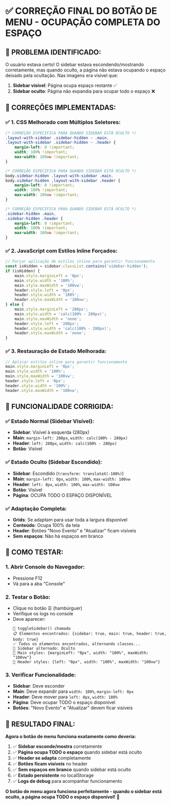 # ✅ CORREÇÃO FINAL DO BOTÃO DE MENU - OCUPAÇÃO COMPLETA DO ESPAÇO

## 🎯 **PROBLEMA IDENTIFICADO:**

O usuário estava certo! O sidebar estava escondendo/mostrando corretamente, mas quando oculto, a página não estava ocupando o espaço deixado pela ocultação. Nas imagens era visível que:

1. **Sidebar visível**: Página ocupa espaço restante ✅
2. **Sidebar oculto**: Página não expandia para ocupar todo o espaço ❌

## 🔧 **CORREÇÕES IMPLEMENTADAS:**

### ✅ **1. CSS Melhorado com Múltiplos Seletores:**
```css
/* CORREÇÃO ESPECÍFICA PARA QUANDO SIDEBAR ESTÁ OCULTO */
.layout-with-sidebar .sidebar-hidden ~ .main,
.layout-with-sidebar .sidebar-hidden ~ .header {
    margin-left: 0 !important;
    width: 100% !important;
    max-width: 100vw !important;
}

/* CORREÇÃO ESPECÍFICA PARA QUANDO SIDEBAR ESTÁ OCULTO */
body.sidebar-hidden .layout-with-sidebar .main,
body.sidebar-hidden .layout-with-sidebar .header {
    margin-left: 0 !important;
    width: 100% !important;
    max-width: 100vw !important;
}

/* CORREÇÃO ESPECÍFICA PARA QUANDO SIDEBAR ESTÁ OCULTO */
.sidebar-hidden .main,
.sidebar-hidden .header {
    margin-left: 0 !important;
    width: 100% !important;
    max-width: 100vw !important;
}
```

### ✅ **2. JavaScript com Estilos Inline Forçados:**
```javascript
// Forçar aplicação de estilos inline para garantir funcionamento
const isHidden = sidebar.classList.contains('sidebar-hidden');
if (isHidden) {
    main.style.marginLeft = '0px';
    main.style.width = '100%';
    main.style.maxWidth = '100vw';
    header.style.left = '0px';
    header.style.width = '100%';
    header.style.maxWidth = '100vw';
} else {
    main.style.marginLeft = '280px';
    main.style.width = 'calc(100% - 280px)';
    main.style.maxWidth = 'none';
    header.style.left = '280px';
    header.style.width = 'calc(100% - 280px)';
    header.style.maxWidth = 'none';
}
```

### ✅ **3. Restauração de Estado Melhorada:**
```javascript
// Aplicar estilos inline para garantir funcionamento
main.style.marginLeft = '0px';
main.style.width = '100%';
main.style.maxWidth = '100vw';
header.style.left = '0px';
header.style.width = '100%';
header.style.maxWidth = '100vw';
```

## 🎯 **FUNCIONALIDADE CORRIGIDA:**

### ✅ **Estado Normal (Sidebar Visível):**
- **Sidebar**: Visível à esquerda (280px)
- **Main**: `margin-left: 280px`, `width: calc(100% - 280px)`
- **Header**: `left: 280px`, `width: calc(100% - 280px)`
- **Botão**: Visível

### ✅ **Estado Oculto (Sidebar Escondido):**
- **Sidebar**: Escondido (`transform: translateX(-100%)`)
- **Main**: `margin-left: 0px`, `width: 100%`, `max-width: 100vw`
- **Header**: `left: 0px`, `width: 100%`, `max-width: 100vw`
- **Botão**: Visível
- **Página**: OCUPA TODO O ESPAÇO DISPONÍVEL

### ✅ **Adaptação Completa:**
- **Grids**: Se adaptam para usar toda a largura disponível
- **Conteúdo**: Ocupa 100% da tela
- **Header**: Botões "Novo Evento" e "Atualizar" ficam visíveis
- **Sem espaços**: Não há espaços em branco

## 🧪 **COMO TESTAR:**

### 1. **Abrir Console do Navegador:**
- Pressione F12
- Vá para a aba "Console"

### 2. **Testar o Botão:**
- Clique no botão ☰ (hambúrguer)
- Verifique os logs no console
- Deve aparecer:
  ```
  🔄 toggleSidebar() chamada
  📋 Elementos encontrados: {sidebar: true, main: true, header: true, body: true}
  ✅ Todos os elementos encontrados, alternando classes...
  🔄 Sidebar alternado: Oculto
  📏 Main styles: {marginLeft: "0px", width: "100%", maxWidth: "100vw"}
  📏 Header styles: {left: "0px", width: "100%", maxWidth: "100vw"}
  ```

### 3. **Verificar Funcionalidade:**
- **Sidebar**: Deve esconder
- **Main**: Deve expandir para `width: 100%`, `margin-left: 0px`
- **Header**: Deve mover para `left: 0px`, `width: 100%`
- **Página**: Deve ocupar TODO o espaço disponível
- **Botões**: "Novo Evento" e "Atualizar" devem ficar visíveis

## 🎉 **RESULTADO FINAL:**

**Agora o botão de menu funciona exatamente como deveria:**

1. ✅ **Sidebar esconde/mostra** corretamente
2. ✅ **Página ocupa TODO o espaço** quando sidebar está oculto
3. ✅ **Header se adapta** completamente
4. ✅ **Botões ficam visíveis** no header
5. ✅ **Sem espaços em branco** quando sidebar está oculto
6. ✅ **Estado persistente** no localStorage
7. ✅ **Logs de debug** para acompanhar funcionamento

**O botão de menu agora funciona perfeitamente - quando o sidebar está oculto, a página ocupa TODO o espaço disponível!** 🎉
